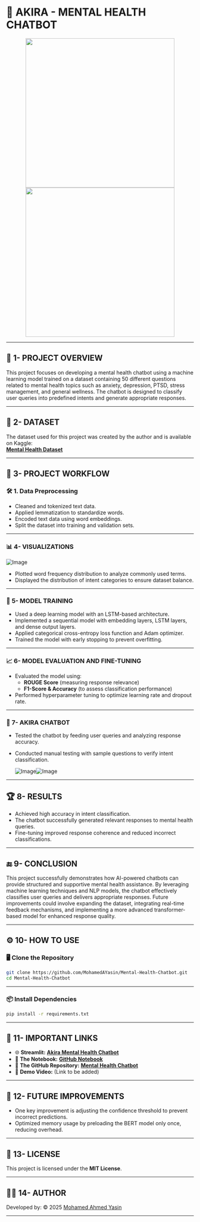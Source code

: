 # 🤖 **AKIRA - MENTAL HEALTH CHATBOT**  

<p align="center">  
  <img src="https://github.com/user-attachments/assets/f960b56d-cd2e-4720-baf7-8ffc576734e6" width="400px" height="400px" />  
  <img src="https://github.com/user-attachments/assets/59046f0c-34f1-4dc2-b994-bbdf52d9259a" width="400px" height="400px" />  
</p>  

---  

## 📌 **1- PROJECT OVERVIEW**  
This project focuses on developing a mental health chatbot using a machine learning model trained on a dataset containing 50 different questions related to mental health topics such as anxiety, depression, PTSD, stress management, and general wellness. The chatbot is designed to classify user queries into predefined intents and generate appropriate responses.  

---  

## 📂 **2- DATASET**  
The dataset used for this project was created by the author and is available on Kaggle:  
[**Mental Health Dataset**](https://www.kaggle.com/datasets/mohamedyasino/mental-health-chatbot)  

---  

## 🔄 **3- PROJECT WORKFLOW**  

### 🛠️ **1. Data Preprocessing**  
- Cleaned and tokenized text data.  
- Applied lemmatization to standardize words.  
- Encoded text data using word embeddings.  
- Split the dataset into training and validation sets.  

---  

### 📊 **4- VISUALIZATIONS**  

![Image](https://github.com/user-attachments/assets/738a9384-22f1-4c49-87f2-724528e1963d)  

- Plotted word frequency distribution to analyze commonly used terms.  
- Displayed the distribution of intent categories to ensure dataset balance.  

---  

### 🤖 **5- MODEL TRAINING**  
- Used a deep learning model with an LSTM-based architecture.  
- Implemented a sequential model with embedding layers, LSTM layers, and dense output layers.  
- Applied categorical cross-entropy loss function and Adam optimizer.  
- Trained the model with early stopping to prevent overfitting.  

---  

### 📈 **6- MODEL EVALUATION AND FINE-TUNING**  
- Evaluated the model using:  
  - **ROUGE Score** (measuring response relevance)  
  - **F1-Score & Accuracy** (to assess classification performance)  
- Performed hyperparameter tuning to optimize learning rate and dropout rate.  

---  

### 💬 **7- AKIRA CHATBOT**  
- Tested the chatbot by feeding user queries and analyzing response accuracy.  
- Conducted manual testing with sample questions to verify intent classification.  

  ![Image](https://github.com/user-attachments/assets/d83e3a84-13c7-4375-98d2-89046b2d5f1d)![Image](https://github.com/user-attachments/assets/61b74746-70c9-4585-9304-245ce49e1efd)  

---  

## 🏆 **8- RESULTS**  
- Achieved high accuracy in intent classification.  
- The chatbot successfully generated relevant responses to mental health queries.  
- Fine-tuning improved response coherence and reduced incorrect classifications.  

---  

## 🔚 **9- CONCLUSION**  
This project successfully demonstrates how AI-powered chatbots can provide structured and supportive mental health assistance. By leveraging machine learning techniques and NLP models, the chatbot effectively classifies user queries and delivers appropriate responses. Future improvements could involve expanding the dataset, integrating real-time feedback mechanisms, and implementing a more advanced transformer-based model for enhanced response quality.  

---  

## ⚙️ **10- HOW TO USE**  

### 🖥️ **Clone the Repository**  
```bash  
git clone https://github.com/MohamedAYasin/Mental-Health-Chatbot.git  
cd Mental-Health-Chatbot  
```  

---  

### 📦 **Install Dependencies**  
```bash  
pip install -r requirements.txt  
```  

---  

## 🔗 **11- IMPORTANT LINKS**  

- 🌐 **Streamlit:** [**Akira Mental Health Chatbot**](https://akira-mental-health-chatbot.streamlit.app/)  
- 📓 **The Notebook:** [**GitHub Notebook**](https://github.com/MohamedAYasin/Mental-Health-Chatbot/blob/main/Notebook/Mental_Health.ipynb)  
- 📁 **The GitHub Repository:** [**Mental Health Chatbot**](https://github.com/MohamedAYasin/Mental-Health-Chatbot.git)  
- 🎥 **Demo Video:** (Link to be added)  

---  

## 🚀 **12- FUTURE IMPROVEMENTS**  
- One key improvement is adjusting the confidence threshold to prevent incorrect predictions.  
- Optimized memory usage by preloading the BERT model only once, reducing overhead.  

---  

## 📜 **13- LICENSE**  
This project is licensed under the **MIT License**.  

---  

## 👨‍💻 **14- AUTHOR**  
Developed by: © 2025 [Mohamed Ahmed Yasin](https://github.com/mohamedAYasin/)  

---
